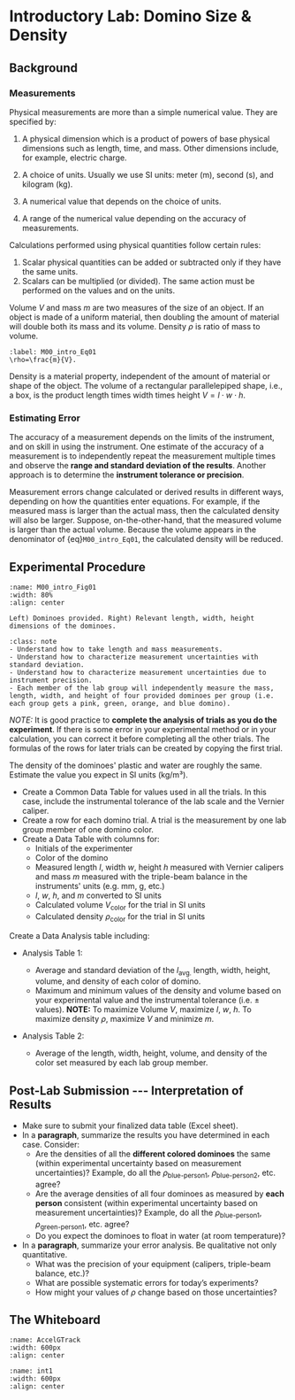 # Introductory Lab: Domino Size & Density

## Background

### Measurements

Physical measurements are more than a simple numerical value. They are specified by:

1. A physical dimension which is a product of powers of base physical dimensions such as length, time, and mass. Other dimensions include, for example, electric charge.

2. A choice of units. Usually we use SI units: meter (m), second (s), and kilogram (kg).

3. A numerical value that depends on the choice of units.

4. A range of the numerical value depending on the accuracy of measurements.

Calculations performed using physical quantities follow certain rules:

1. Scalar physical quantities can be added or subtracted only if they have the same units.
2. Scalars can be multiplied (or divided). The same action must be performed on the values and on the units.


Volume $V$ and mass $m$ are two measures of the size of an object. If an object is made of a uniform material, then doubling the amount of material will double both its mass and its volume.
Density $\rho$ is ratio of mass to volume.

```{math}
:label: M00_intro_Eq01
\rho=\frac{m}{V}.
```

Density is a material property, independent of the amount of material or shape of the object.
The volume of a rectangular parallelepiped shape, i.e., a box, is the product length times width times height $V=l\cdot w\cdot h$.


### Estimating Error

The accuracy of a measurement depends on the limits of the instrument, and on skill in using the instrument.
One estimate of the accuracy of a measurement is to independently repeat the measurement multiple times and observe the **range and standard deviation of the results**. Another approach is to determine the **instrument tolerance or precision**.

Measurement errors change calculated or derived results in different ways, depending on how the quantities enter equations.
For example, if the measured mass is larger than the actual mass, then the calculated density will also be larger.
Suppose, on-the-other-hand, that the measured volume is larger than the actual volume. Because the volume appears in the denominator of {eq}`M00_intro_Eq01`, the calculated density will be reduced. 


## Experimental Procedure

```{figure} IntroLabFigures/M0_dominos.jpg
:name: M00_intro_Fig01
:width: 80%
:align: center

Left) Dominoes provided. Right) Relevant length, width, height dimensions of the dominoes.
```

```{admonition} OVERVIEW
:class: note
- Understand how to take length and mass measurements.
- Understand how to characterize measurement uncertainties with standard deviation.
- Understand how to characterize measurement uncertainties due to instrument precision.
- Each member of the lab group will independently measure the mass, length, width, and height of four provided dominoes per group (i.e. each group gets a pink, green, orange, and blue domino).
```

*NOTE:* It is good practice to **complete the analysis of trials as you do the experiment**. If there is some error in your experimental method or in your calculation, you can correct it before completing all the other trials. The formulas of the rows for later trials can be created by copying the first trial.

The density of the dominoes' plastic and water are roughly the same. Estimate the value you expect in SI units (kg/m³).

- Create a Common Data Table for values used in all the trials. In this case, include the instrumental tolerance of the lab scale and the Vernier caliper.
- Create a row for each domino trial. A trial is the measurement by one lab group member of one domino color.
- Create a Data Table with columns for:
  - Initials of the experimenter
  - Color of the domino
  - Measured length $l$, width $w$, height $h$ measured with Vernier calipers and mass $m$ measured with the triple-beam balance in the instruments' units (e.g. mm, g, etc.)
  - $l$, $w$, $h$, and $m$ converted to SI units
  - Calculated volume $V_\text{color}$ for the trial in SI units
  - Calculated density $\rho_\text{color}$ for the trial in SI units

Create a Data Analysis table including:

- Analysis Table 1:
  - Average and standard deviation of the $l_\text{avg.}$ length, width, height, volume, and density of each color of domino.
  - Maximum and minimum values of the density and volume based on your experimental value and the instrumental tolerance (i.e. $\pm$ values). **NOTE:** To maximize Volume $V$, maximize $l$, $w$, $h$. To maximize density $\rho$, maximize $V$ and minimize $m$.
  
- Analysis Table 2:
  - Average of the length, width, height, volume, and density of the color set measured by each lab group member.

## Post-Lab Submission --- Interpretation of Results
<!---
- Make sure to submit your finalized data table (Excel sheet).
- Discuss: Are the densities of all the different colored dominoes the same (within experimental uncertainty based on measurement uncertainties)? Example, do all the $\rho_{\text{blue-person1}}$, $\rho_{\text{blue-person2}}$, etc. agree?
- Discuss: Are the average densities of all four dominoes as measured by each person consistent (within experimental uncertainty based on measurement uncertainties)? Example, do all the $\rho_{\text{blue-person1}}$, $\rho_{\text{green-person1}}$, etc. agree?
- Discuss: Do you expect the dominoes to float in water (at room temperature)?
- What was the precision of your equipment (calipers, triple-beam balance, etc.)?
- What are possible systematic errors of the experiment?
--->


- Make sure to submit your finalized data table (Excel sheet). 
- In a **paragraph**, summarize the results you have determined in each case. Consider:
	- Are the densities of all the **different colored dominoes** the same (within experimental uncertainty based on measurement uncertainties)? Example, do all the $\rho_{\text{blue-person1}}$, $\rho_{\text{blue-person2}}$, etc. agree?
  - Are the average densities of all four dominoes as measured by **each person** consistent (within experimental uncertainty based on measurement uncertainties)? Example, do all the $\rho_{\text{blue-person1}}$, $\rho_{\text{green-person1}}$, etc. agree?
  - Do you expect the dominoes to float in water (at room temperature)?
- In a **paragraph**, summarize your error analysis. Be qualitative not only quantitative.
	- What was the precision of your equipment (calipers, triple-beam balance, etc.)?
	- What are possible systematic errors for today’s experiments?
	- How might your values of $\rho$ change based on those uncertainties?


## The Whiteboard

```{figure} IntroLabFigures/IntroDominos_2024_Fall_01.jpg
:name: AccelGTrack
:width: 600px
:align: center

```

```{figure} IntroLabFigures/IntroDominos_2024_Fall_02.jpg
:name: int1
:width: 600px
:align: center

```

